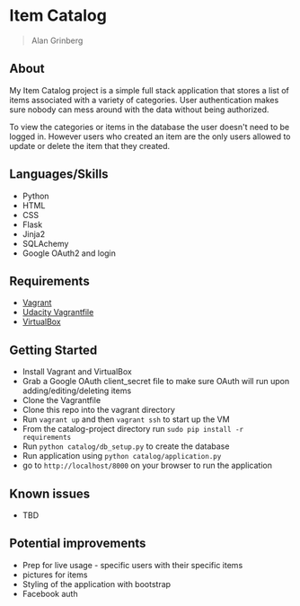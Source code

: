 # Item Catalog

> Alan Grinberg

## About

My Item Catalog project is a simple full stack application that stores a list of items associated with a variety of categories. User authentication makes sure nobody can mess around with the data without being authorized.

To view the categories or items in the database the user doesn't need to be logged in. However users who created an item are the only users allowed to update or delete the item that they created.

## Languages/Skills

- Python
- HTML
- CSS
- Flask
- Jinja2
- SQLAchemy
- Google OAuth2 and login

## Requirements

- [Vagrant](https://www.vagrantup.com/)
- [Udacity Vagrantfile](https://github.com/udacity/fullstack-nanodegree-vm)
- [VirtualBox](https://www.virtualbox.org/wiki/Downloads)

## Getting Started

- Install Vagrant and VirtualBox
- Grab a Google OAuth client_secret file to make sure OAuth will run upon adding/editing/deleting items
- Clone the Vagrantfile
- Clone this repo into the vagrant directory
- Run `vagrant up` and then `vagrant ssh` to start up the VM
- From the catalog-project directory run `sudo pip install -r requirements`
- Run `python catalog/db_setup.py` to create the database
- Run application using `python catalog/application.py`
- go to `http://localhost/8000` on your browser to run the application

## Known issues

- TBD

## Potential improvements

- Prep for live usage - specific users with their specific items
- pictures for items
- Styling of the application with bootstrap
- Facebook auth